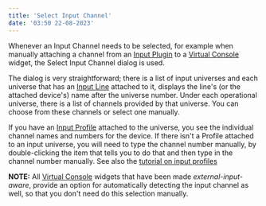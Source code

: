 ```yaml
---
title: 'Select Input Channel'
date: '03:50 22-08-2023'
---
```


Whenever an Input Channel needs to be selected, for example when manually attaching a channel from an [Input Plugin](/basics/glossary-and-concepts#input-output-plugins) to a [Virtual Console](/virtual-console) widget, the Select Input Channel dialog is used.

The dialog is very straightforward; there is a list of input universes and each universe that has an [Input Line](/basics/glossary-and-concepts#input-output-plugins) attached to it, displays the line's (or the attached device's) name after the universe number. Under each operational universe, there is a list of channels provided by that universe. You can choose from these channels or select one manually.

If you have an [Input Profile](/basics/glossary-and-concepts#input-profiles) attached to the universe, you see the individual channel names and numbers for the device. If there isn't a Profile attached to an input universe, you will need to type the channel number manually, by double-clicking the item that tells you to do that and then type in the channel number manually. See also the [tutorial on input profiles](how-to-input-profiles)

**NOTE:** All [Virtual Console](/virtual-console) widgets that have been made _external-input-aware_, provide an option for automatically detecting the input channel as well, so that you don't need do this selection manually.